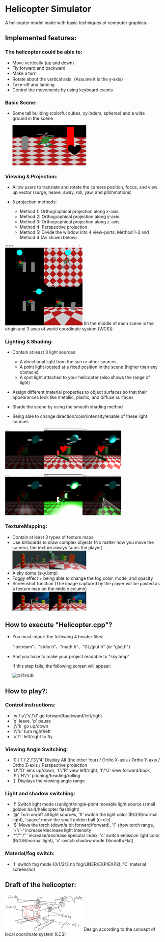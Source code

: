 # Helicopter Simulator
 A helicopter model made with basic techniques of computer graphics.

## Implemented features:

### The helicopter could be able to:
* Move vertically (up and down)
* Fly forward and backward
* Make a turn
* Rotate about the vertical axis（Assume it is the y-axis）
* Take-off and landing 
* Control the movements by using keyboard events

### Basic Scene:
* Some tall building (colorful cubes, cylinders, spheres) and a wide ground in the scene

  <img src="README_IMG/Scene.png" width="50%">
### Viewing & Projection:
* Allow users to translate and rotate the camera position, focus, and view up vector (surge, heave, sway, roll, yaw, and pitchmotions)
* 5 projection methods:

   * Method 1: Orthographical projection along x-axis
   * Method 2: Orthographical projection along y-axis
   * Method 3: Orthographical projection along z-axis
   * Method 4: Perspective projection
   * Method 5: Divide the window into 4 view-ports, Method 1-3 and Method 4 (As shown below)

 <img src="README_IMG/Method5.png" width="50%">
(In the middle of each scene is the origin and 3 axes of world coordinate system (WCS))

### Lighting & Shading:
* Contain at least 3 light sources:

   * A directional light from the sun or other sources
   * A point light located at a fixed position in the scene (higher than any obstacle)
   * A spot light attached to your helicopter (also shows the range of light)
* Assign different material properties to object surfaces so that their appearances look like metallic, plastic, and diffuse surfaces
* Shade the scene by using the smooth shading method
* Being able to change direction/color/intensity/enable of these light sources

 <img src="README_IMG/Emission.png" width="25%"><img src="README_IMG/Light.png" width="25%"><img src="README_IMG/PointLight.png" width="25%">
 
 <img src="README_IMG/SpotLight.png" width="25%"><img src="README_IMG/LightIntensity.png" width="25%"><img src="README_IMG/RangeOfLight.png" width="25%">

### TextureMapping:
* Contain at least 3 types of texture maps
* Use billboards to draw complex objects (No matter how you move the camera, the texture always faces the player)
  <img src="README_IMG/Billboard.png" width="50%">
* A sky dome (sky.bmp)
* Foggy effect + being able to change the fog color, mode, and opacity
* Screenshot function (The image captured by the player will be pasted as a texture map on the middle column)
  <img src="README_IMG/Screenshot.png" width="50%">

## How to execute "Helicopter.cpp"?

* You must import the following 4 header files:

  "iostream"、"stdio.h"、"math.h"、"GL/glut.h" (or "glut.h")

* And you have to make your project readable to "sky.bmp" 

  If this step fails, the following screen will appear: 
  
  ![GITHUB]( https://github.com/SUNGOD3/Helicopter-Simulator/blob/main/README_IMG/Read%20Failed.png )
  
## How to play?:

### Control instructions: 
* 'w'/'a'/'s'/'d' go forward/backward/left/right 
* 'q' leave, 'p' pause 
* 'j'/'k' go up/down
* 'i'/'u' turn right/left
* 'o'/'l' left/right to fly
### Viewing Angle Switching: 
* '0'/'1'/'2'/'3'/'4' Display All (the other four) / Ortho X-axis / Ortho Y-axis / Ortho Z-axis / Perspective projection
* 'U'/'D' lens up/down, 'L'/'R' view left/right, 'I'/'O' view forward/back, 'P'/'H'/'r' pitching/heading/rolling
* ']' Displays the viewing angle range
### Light and shadow switching: 
* '!' Switch light mode (sunlight/single-point movable light source (small golden ball)/helicopter flashlight)
* '@' Turn on/off all light sources, '#' switch the light color (R/G/B/normal light), 'space' move the small golden ball (circle)
* '$' Move the torch (down/a bit forward/forward), '[' show torch range, '+'/'-' increase/decrease light intensity
* '*'/'‘'/'’' increase/decrease specular index, 'c' switch emission light color (R/G/B/normal light), 'x' switch shadow mode (Smooth/Flat)
### Material/fog switch: 
* 'f' switch fog mode (0/1/2/3 no fog/LINER/EXP/EXP2), 'C' material screenshot

## Draft of the helicopter:

<img src="README_IMG/draft.png" width="50%">
Design according to the concept of local coordinate system (LCS)
